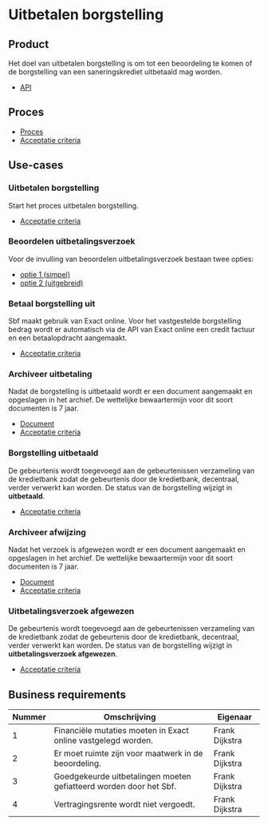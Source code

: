 # Uitbetalen borgstelling

## Product

Het doel van uitbetalen borgstelling is om tot een beoordeling te komen of de borgstelling van een saneringskrediet uitbetaald mag worden.

<!-- einde -->

* [API](product.openapi.yml)

## Proces

* [Proces](proces.bpmn)
* [Acceptatie criteria](proces.feature)

## Use-cases

### Uitbetalen borgstelling

Start het proces uitbetalen borgstelling.

* [Acceptatie criteria](uitbetalen-borgstelling.feature)

### Beoordelen uitbetalingsverzoek

Voor de invulling van beoordelen uitbetalingsverzoek bestaan twee opties:

* [optie 1 (simpel)](beoordelen-uitbetalingsverzoek-simpel/index.md)
* [optie 2 (uitgebreid)](beoordelen-uitbetalingsverzoek-uitgebreid/index.md)

### Betaal borgstelling uit

Sbf maakt gebruik van Exact online. Voor het vastgestelde borgstelling bedrag wordt er automatisch via de API van Exact online een credit factuur en een betaalopdracht aangemaakt.

* [Acceptatie criteria](betaal-borgstelling-uit.feature)

### Archiveer uitbetaling

Nadat de borgstelling is uitbetaald wordt er een document aangemaakt en opgeslagen in het archief. De wettelijke bewaartermijn voor dit soort documenten is 7 jaar.

* [Document](uitbetaling.message.md)
* [Acceptatie criteria](../archiveer.feature)

### Borgstelling uitbetaald

De gebeurtenis wordt toegevoegd aan de gebeurtenissen verzameling van de kredietbank zodat de gebeurtenis door de kredietbank, decentraal, verder verwerkt kan worden. De status van de borgstelling wijzigt in **uitbetaald**.

* [Acceptatie criteria](../verstuur-gebeurtenis.feature)

### Archiveer afwijzing

Nadat het verzoek is afgewezen wordt er een document aangemaakt en opgeslagen in het archief. De wettelijke bewaartermijn voor dit soort documenten is 7 jaar.

* [Document](afwijzing.message.md)
* [Acceptatie criteria](../archiveer.feature)

### Uitbetalingsverzoek afgewezen

De gebeurtenis wordt toegevoegd aan de gebeurtenissen verzameling van de kredietbank zodat de gebeurtenis door de kredietbank, decentraal, verder verwerkt kan worden. De status van de borgstelling wijzigt in **uitbetalingsverzoek afgewezen**.

* [Acceptatie criteria](../verstuur-gebeurtenis.feature)

## Business requirements

| Nummer | Omschrijving                                                                                                                         | Eigenaar                  |
| -------| ------------------------------------------------------------------------------------------------------------------------------------ | ------------------------- |
| 1      | Financiële mutaties moeten in Exact online vastgelegd worden.                                                                        | Frank Dijkstra |
| 2      | Er moet ruimte zijn voor maatwerk in de beoordeling.                                                                                 | Frank Dijkstra |
| 3      | Goedgekeurde uitbetalingen moeten gefiatteerd worden door het Sbf.                                                                   | Frank Dijkstra |
| 4      | Vertragingsrente wordt niet vergoedt.                                                                                                | Frank Dijkstra |
